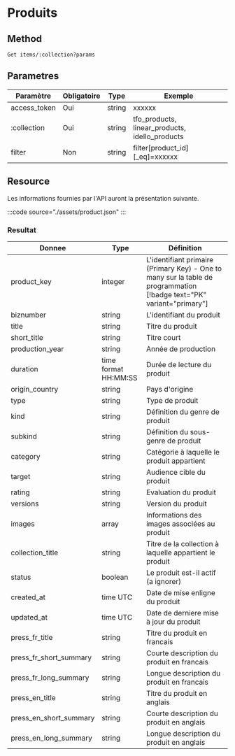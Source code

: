 # Produits

## Method

```
Get items/:collection?params
```

## Parametres

Paramètre | Obligatoire | Type | Exemple
--- | --- | --- | ---
access_token | Oui | string | xxxxxx
:collection | Oui | string | tfo_products, linear_products, idello_products
filter | Non | string | filter[product_id][_eq]=xxxxxx

## Resource

Les informations fournies par l'API auront la présentation suivante.

:::code source="./assets/product.json" :::

### Resultat

Donnee | Type | Définition
--- | --- | ---
product_key | integer | L'identifiant primaire (Primary Key) - One to many sur la table de programmation [!badge text="PK" variant="primary"]
biznumber | string | L'identifiant du produit 
title | string | Titre du produit
short_title | string | Titre court
production_year | string | Année de production
duration | time format HH:MM:SS | Durée de lecture du produit
origin_country | string | Pays d'origine
type | string | Type de produit
kind | string | Définition du genre de produit
subkind | string | Définition du sous-genre de produit
category | string | Catégorie à laquelle le produit appartient
target | string | Audience cible du produit
rating | string | Evaluation du produit
versions | string | Version du produit
images | array | Informations des images associées au produit
collection_title | string | Titre de la collection à laquelle appartient le produit
status | boolean | Le produit est-il actif (a ignorer)
created_at | time UTC | Date de mise enligne du produit
updated_at | time UTC | Date de derniere mise à jour du produit
press_fr_title | string | Titre du produit en francais
press_fr_short_summary | string | Courte description du produit en francais
press_fr_long_summary | string | Longue description du produit en francais
press_en_title | string | Titre du produit en anglais
press_en_short_summary | string | Courte description du produit en anglais
press_en_long_summary | string | Longue description du produit en anglais




